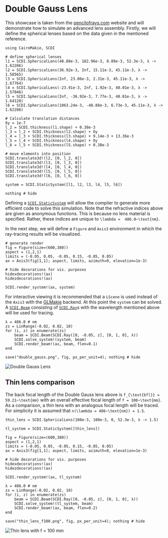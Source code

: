 # Double Gauss Lens

This showcase is taken from the [pencilofrays.com](https://www.pencilofrays.com/double-gauss-sonnar-comparison/) website and will demonstrate how to simulate an advanced lens assembly. Firstly, we will define the spherical lenses based on the data given in the mentioned reference.

```@example double_gauss
using CairoMakie, SCDI

# define spherical lenses
l1 = SCDI.SphericalLens(48.88e-3, 182.96e-3, 8.89e-3, 52.3e-3, λ -> 1.62286)
l2 = SCDI.SphericalLens(36.92e-3, Inf, 15.11e-3, 45.11e-3, λ -> 1.58565)
l3 = SCDI.SphericalLens(Inf, 23.06e-3, 2.31e-3, 45.11e-3, λ -> 1.67764)
l4 = SCDI.SphericalLens(-23.91e-3, Inf, 1.92e-3, 40.01e-3, λ -> 1.57046)
l5 = SCDI.SphericalLens(Inf, -36.92e-3, 7.77e-3, 40.01e-3, λ -> 1.64128)
l6 = SCDI.SphericalLens(1063.24e-3, -48.88e-3, 6.73e-3, 45.11e-3, λ -> 1.62286)

# Calculate translation distances
δy = 1e-7
l_2 = SCDI.thickness(l1.shape) + 0.38e-3
l_3 = l_2 + SCDI.thickness(l2.shape) + δy
l_4 = l_3 + SCDI.thickness(l3.shape) + 9.14e-3 + 13.36e-3
l_5 = l_4 + SCDI.thickness(l4.shape) + δy
l_6 = l_5 + SCDI.thickness(l5.shape) + 0.38e-3

# move elements into position
SCDI.translate3d!(l2, [0, l_2, 0])
SCDI.translate3d!(l3, [0, l_3, 0])
SCDI.translate3d!(l4, [0, l_4, 0])
SCDI.translate3d!(l5, [0, l_5, 0])
SCDI.translate3d!(l6, [0, l_6, 0])

system = SCDI.StaticSystem([l1, l2, l3, l4, l5, l6])

nothing # hide
```
Defining a [`SCDI.StaticSystem`](@ref) will allow the compiler to generate more efficient code to solve this simulation. Note that the refractive indices above are given as anonymous functions. This is because no lens material is specified. Rather, these indices are unique to ``\lambda =  486.0~\text{nm}``.

In the next step, we will define a `Figure` and `Axis3` environment in which the ray-tracing results will be visualized.

```@example double_gauss
# generate render
fig = Figure(size=(600,380))
aspect = (1,2,1)
limits = (-0.05, 0.05, -0.05, 0.15, -0.05, 0.05)
ax = Axis3(fig[1,1]; aspect, limits, azimuth=0, elevation=1e-3)

# hide decorations for vis. purposes
hidexdecorations!(ax)
hidezdecorations!(ax)

SCDI.render_system!(ax, system)
```

For interactive viewing it is recommended that a `LScene` is used instead of the `Axis3` with the [GLMakie](https://docs.makie.org/stable/) backend. At this point the `system` can be solved. A [`SCDI.Beam`](@ref) consisting of [`SCDI.Ray`](@ref)s with the wavelength mentioned above will be used for tracing.

```@example double_gauss
λ = 486.0 # nm
zs = LinRange(-0.02, 0.02, 10)
for (i, z) in enumerate(zs)
    beam = SCDI.Beam(SCDI.Ray([0, -0.05, z], [0, 1, 0], λ))
    SCDI.solve_system!(system, beam)
    SCDI.render_beam!(ax, beam, flen=0.1)
end

save("double_gauss.png", fig, px_per_unit=4); nothing # hide
```

![Double Gauss Lens](double_gauss.png)

## Thin lens comparison

The back focal length of the Double Gauss lens above is ``f_{\text{bfl}} = 59.21~\text{mm}`` with an overall effective focal length of ``f = 100~\text{mm}``. As a comparison, a thin lens with an analogous focal length will be traced. For simplicity it is assumed that ``n(\lambda = 486~\text{nm}) = 1.5``.

```@example double_gauss
thin_lens = SCDI.SphericalLens(100e-3, 100e-3, 0, 52.3e-3, λ -> 1.5)

tl_system = SCDI.StaticSystem([thin_lens])

fig = Figure(size=(600,380))
aspect = (1,2,1)
limits = (-0.05, 0.05, -0.05, 0.15, -0.05, 0.05)
ax = Axis3(fig[1,1]; aspect, limits, azimuth=0, elevation=1e-3)

# hide decorations for vis. purposes
hidexdecorations!(ax)
hidezdecorations!(ax)

SCDI.render_system!(ax, tl_system)

λ = 486.0 # nm
zs = LinRange(-0.02, 0.02, 10)
for (i, z) in enumerate(zs)
    beam = SCDI.Beam(SCDI.Ray([0, -0.05, z], [0, 1, 0], λ))
    SCDI.solve_system!(tl_system, beam)
    SCDI.render_beam!(ax, beam, flen=0.2)
end

save("thin_lens_f100.png", fig, px_per_unit=4); nothing # hide
```

![Thin lens with f = 100 mm](thin_lens_f100.png)